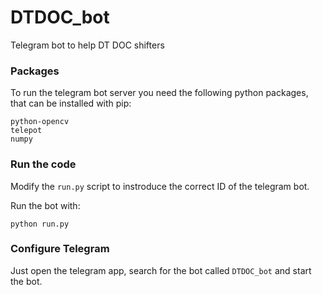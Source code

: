 # DTDOC_bot
Telegram bot to help DT DOC shifters

### Packages

To run the telegram bot server you need the following python packages, that can be installed with pip:

    python-opencv
    telepot
    numpy

### Run the code

Modify the `run.py` script to instroduce the correct ID of the telegram bot.

Run the bot with:

    python run.py

### Configure Telegram

Just open the telegram app, search for the bot called `DTDOC_bot` and start the bot. 
